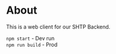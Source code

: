 # About
This is a web client for our SHTP Backend. 

`npm start` - Dev run </br>
`npm run build` - Prod